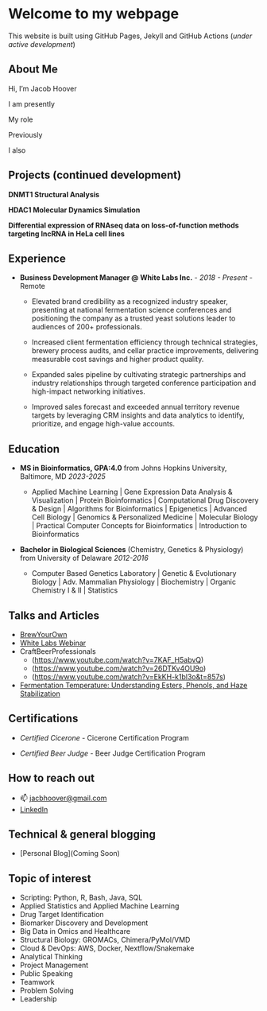 # Welcome to my webpage

This website is built using GitHub Pages, Jekyll and GitHub Actions (*under active development*)

## About Me
Hi, I’m Jacob Hoover

I am presently 

My role 

Previously

I also 

## Projects (continued development)

**DNMT1 Structural Analysis**

**HDAC1 Molecular Dynamics Simulation**

**Differential expression of RNAseq data on loss-of-function methods targeting lncRNA in HeLa cell lines** 

## Experience

- **Business Development Manager @ White Labs Inc.** - *2018 - Present* - Remote

    - Elevated brand credibility as a recognized industry speaker, presenting at national fermentation science conferences and positioning the company as a trusted yeast solutions leader to audiences of 200+ professionals.
    
    - Increased client fermentation efficiency through technical strategies, brewery process audits, and cellar practice improvements, delivering measurable cost savings and higher product quality.

    - Expanded sales pipeline by cultivating strategic partnerships and industry relationships through targeted conference participation and high-impact networking initiatives.

    - Improved sales forecast and exceeded annual territory revenue targets by leveraging CRM insights and data analytics to identify, prioritize, and engage high-value accounts.

## Education

- **MS in Bioinformatics, GPA:4.0** from Johns Hopkins University, Baltimore, MD *2023-2025*
  - Applied Machine Learning | Gene Expression Data Analysis & Visualization | Protein Bioinformatics | Computational Drug Discovery & Design | Algorithms for Bioinformatics | Epigenetics | Advanced Cell Biology | Genomics & Personalized Medicine | Molecular Biology | Practical Computer Concepts for Bioinformatics | Introduction to Bioinformatics
  
- **Bachelor in Biological Sciences** (Chemistry, Genetics & Physiology) from University of Delaware *2012-2016*
  - Computer Based Genetics Laboratory | Genetic & Evolutionary Biology | Adv. Mammalian Physiology | Biochemistry | Organic Chemistry I & II | Statistics

## Talks and Articles

- [BrewYourOwn](https://byo.com/article/pitch-to-profit/)
- [White Labs Webinar](https://www.youtube.com/watch?v=g5JIXYYe7Ak&t=31s)
- CraftBeerProfessionals
    - (https://www.youtube.com/watch?v=7KAF_H5abvQ)
    - (https://www.youtube.com/watch?v=26DTKv4OU9o)
    - (https://www.youtube.com/watch?v=EkKH-k1bl3o&t=857s)
- [Fermentation Temperature: Understanding Esters, Phenols, and Haze Stabilization](https://www.youtube.com/watch?v=JFm9u-ZDZp4)

## Certifications

- *Certified Cicerone* - Cicerone Certification Program
  
- *Certified Beer Judge* - Beer Judge Certification Program

## How to reach out

- 📫 jacbhoover@gmail.com
- [LinkedIn](https://www.linkedin.com/in/jacob-hoover/)

## Technical & general blogging

- [Personal Blog](Coming Soon)

## Topic of interest

- Scripting: Python, R, Bash, Java, SQL
- Applied Statistics and Applied Machine Learning
- Drug Target Identification
- Biomarker Discovery and Development
- Big Data in Omics and Healthcare
- Structural Biology: GROMACs, Chimera/PyMol/VMD
- Cloud & DevOps: AWS, Docker, Nextflow/Snakemake
- Analytical Thinking
- Project Management
- Public Speaking
- Teamwork
- Problem Solving
- Leadership

